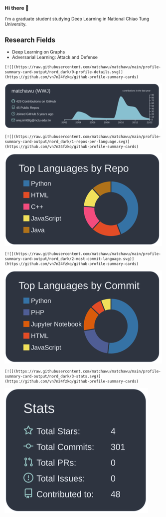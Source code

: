 ### Hi there 👋

I'm a graduate student studying Deep Learning in National Chiao Tung University.

## Research Fields
- Deep Learning on Graphs
- Adversarial Learning: Attack and Defense

```
[![](https://raw.githubusercontent.com/matchawu/matchawu/main/profile-summary-card-output/nord_dark/0-profile-details.svg)](https://github.com/vn7n24fzkq/github-profile-summary-cards)
```
![](https://raw.githubusercontent.com/matchawu/matchawu/main/profile-summary-card-output/nord_dark/0-profile-details.svg)


```
[![](https://raw.githubusercontent.com/matchawu/matchawu/main/profile-summary-card-output/nord_dark/1-repos-per-language.svg)](https://github.com/vn7n24fzkq/github-profile-summary-cards)
```
![](https://raw.githubusercontent.com/matchawu/matchawu/main/profile-summary-card-output/nord_dark/1-repos-per-language.svg)


```
[![](https://raw.githubusercontent.com/matchawu/matchawu/main/profile-summary-card-output/nord_dark/2-most-commit-language.svg)](https://github.com/vn7n24fzkq/github-profile-summary-cards)
```
![](https://raw.githubusercontent.com/matchawu/matchawu/main/profile-summary-card-output/nord_dark/2-most-commit-language.svg)


```
[![](https://raw.githubusercontent.com/matchawu/matchawu/main/profile-summary-card-output/nord_dark/3-stats.svg)](https://github.com/vn7n24fzkq/github-profile-summary-cards)
```
![](https://raw.githubusercontent.com/matchawu/matchawu/main/profile-summary-card-output/nord_dark/3-stats.svg)


<!--
**matchawu/matchawu** is a ✨ _special_ ✨ repository because its `README.md` (this file) appears on your GitHub profile.

Here are some ideas to get you started:

- 🔭 I’m currently working on ...
- 🌱 I’m currently learning ...
- 👯 I’m looking to collaborate on ...
- 🤔 I’m looking for help with ...
- 💬 Ask me about ...
- 📫 How to reach me: ...
- 😄 Pronouns: ...
- ⚡ Fun fact: ...
-->
